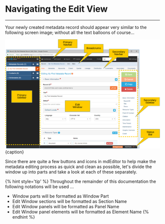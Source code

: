 # Navigating the Edit View
---
Your newly created metadata record should appear very similar to the following screen image; without all the text balloons of course...

![The Edit View of a metadata record](/assets/get-started/orientation-main-window.png){caption}

Since there are quite a few buttons and icons in mdEditor to help make the metadata editing process as quick and clean as possible, let's divide the window up into parts and take a look at each of these separately.  

{% hint style='tip' %}
  Throughout the remainder of this documentation the following notations will be used ...
  * Window parts will be formatted as <span class="md-window">Window Part</span>
  * <span class="md-window">Edit Window</span> sections will be formatted as <span class="md-section">Section Name</span>
  * <span class="md-window">Edit Window</span> panels will be formatted as <span class="md-panel">Panel Name</span>
  * <span class="md-window">Edit Window</span> panel elements will be formatted as <span class="md-element">Element Name</span>
{% endhint %}
